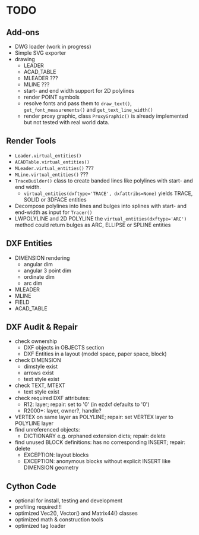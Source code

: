 TODO
====

Add-ons
-------

- DWG loader (work in progress)
- Simple SVG exporter
- drawing
    - LEADER
    - ACAD_TABLE
    - MLEADER ???
    - MLINE ???
    - start- and end width support for 2D polylines
    - render POINT symbols
    - resolve fonts and pass them to `draw_text()`, 
      `get_font_measurements()` and `get_text_line_width()`
    - render proxy graphic, class `ProxyGraphic()` is already 
      implemented but not tested with real world data.

Render Tools
------------

- `Leader.virtual_entities()`
- `ACADTable.virtual_entities()`
- `MLeader.virtual_entities()` ???
- `MLine.virtual_entities()` ???
- `TraceBuilder()` class to create banded lines like polylines with start- and end width.
  - `virtual_entities(dxftype='TRACE', dxfattribs=None)` yields TRACE, SOLID or 3DFACE entities
- Decompose polylines into lines and bulges into splines with start- 
  and end-width as input for `Tracer()`
- LWPOLYLINE and 2D POLYLINE the `virtual_entities(dxftype='ARC')` method
  could return bulges as ARC, ELLIPSE or SPLINE entities
  

DXF Entities
------------

- DIMENSION rendering
    - angular dim
    - angular 3 point dim
    - ordinate dim
    - arc dim
- MLEADER
- MLINE
- FIELD
- ACAD_TABLE

DXF Audit & Repair
------------------

- check ownership
    - DXF objects in OBJECTS section
    - DXF Entities in a layout (model space, paper space, block)
- check DIMENSION
    - dimstyle exist
    - arrows exist
    - text style exist
- check TEXT, MTEXT
    - text style exist
- check required DXF attributes:
    - R12: layer; repair: set to '0' (in ezdxf defaults to '0')
    - R2000+: layer, owner?, handle?
- VERTEX on same layer as POLYLINE; repair: set VERTEX layer to POLYLINE layer
- find unreferenced objects:
    - DICTIONARY e.g. orphaned extension dicts; repair: delete
- find unused BLOCK definitions: has no corresponding INSERT; repair: delete
    - EXCEPTION: layout blocks
    - EXCEPTION: anonymous blocks without explicit INSERT like DIMENSION geometry

Cython Code
-----------

- optional for install, testing and development
- profiling required!!!
- optimized Vec2(), Vector() and Matrix44() classes
- optimized math & construction tools
- optimized tag loader
